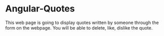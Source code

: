 # Angular-Quotes
This web page is going to display quotes written by someone through the form on the webpage. You will be able to delete, like, dislike the quote.
